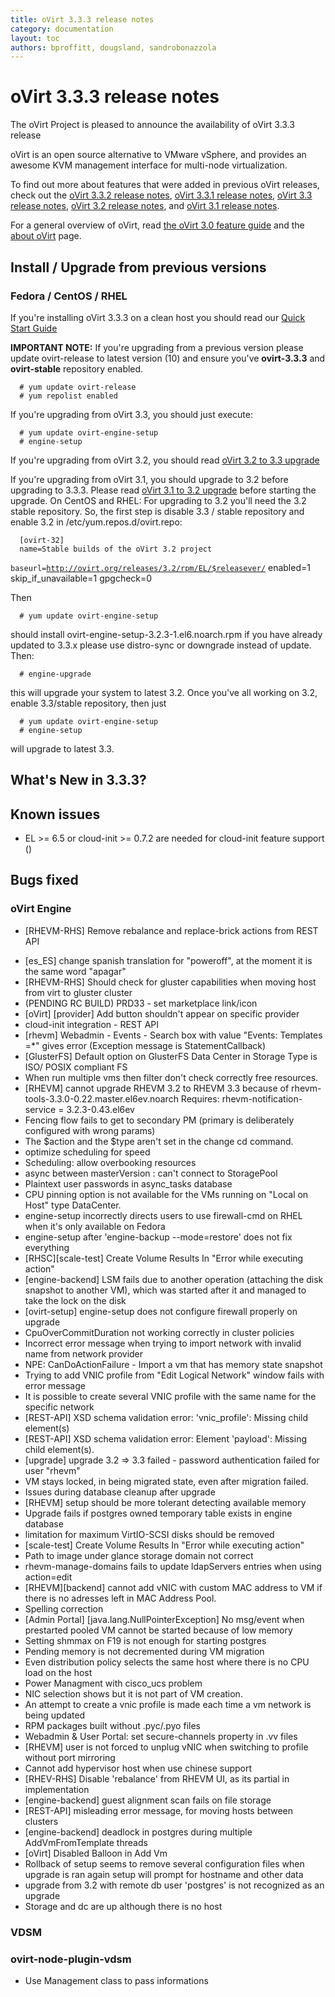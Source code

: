 ```yaml
---
title: oVirt 3.3.3 release notes
category: documentation
layout: toc
authors: bproffitt, dougsland, sandrobonazzola
---
```


# oVirt 3.3.3 release notes

The oVirt Project is pleased to announce the availability of oVirt 3.3.3 release

oVirt is an open source alternative to VMware vSphere, and provides an awesome KVM management interface for multi-node virtualization.

To find out more about features that were added in previous oVirt releases, check out the [oVirt 3.3.2 release notes](/develop/release-management/releases/3.3.2/), [oVirt 3.3.1 release notes](/develop/release-management/releases/3.3.1/), [oVirt 3.3 release notes](/develop/release-management/releases/3.3/), [oVirt 3.2 release notes](/develop/release-management/releases/3.2/), and [oVirt 3.1 release notes](/develop/release-management/releases/3.1/).

For a general overview of oVirt, read [the oVirt 3.0 feature guide](/develop/release-management/releases/3.0/feature-guide/) and the [about oVirt](/documentation/introduction/about-ovirt/) page.

## Install / Upgrade from previous versions

### Fedora / CentOS / RHEL

If you're installing oVirt 3.3.3 on a clean host you should read our [Quick Start Guide](/documentation/quickstart/quickstart-guide/)

**IMPORTANT NOTE:** If you're upgrading from a previous version please update ovirt-release to latest version (10) and ensure you've **ovirt-3.3.3** and **ovirt-stable** repository enabled.

      # yum update ovirt-release
      # yum repolist enabled

If you're upgrading from oVirt 3.3, you should just execute:

      # yum update ovirt-engine-setup
      # engine-setup

If you're upgrading from oVirt 3.2, you should read [oVirt 3.2 to 3.3 upgrade](/develop/release-management/releases/3.2/to-3.3-upgrade/)

If you're upgrading from oVirt 3.1, you should upgrade to 3.2 before upgrading to 3.3.3. Please read [oVirt 3.1 to 3.2 upgrade](/develop/release-management/releases/3.1/to-3.2-upgrade/) before starting the upgrade.
 On CentOS and RHEL: For upgrading to 3.2 you'll need the 3.2 stable repository.
So, the first step is disable 3.3 / stable repository and enable 3.2 in /etc/yum.repos.d/ovirt.repo:

      [ovirt-32]
      name=Stable builds of the oVirt 3.2 project
`baseurl=`[`http://ovirt.org/releases/3.2/rpm/EL/$releasever/`](/releases/3.2/rpm/EL/$releasever/)
      enabled=1
      skip_if_unavailable=1
      gpgcheck=0

Then

      # yum update ovirt-engine-setup

should install ovirt-engine-setup-3.2.3-1.el6.noarch.rpm
if you have already updated to 3.3.x please use distro-sync or downgrade instead of update.
Then:

      # engine-upgrade

this will upgrade your system to latest 3.2.
Once you've all working on 3.2, enable 3.3/stable repository, then just

      # yum update ovirt-engine-setup
      # engine-setup

will upgrade to latest 3.3.

## What's New in 3.3.3?

## Known issues

*   EL >= 6.5 or cloud-init >= 0.7.2 are needed for cloud-init feature support ()

## Bugs fixed

### oVirt Engine

* [RHEVM-RHS] Remove rebalance and replace-brick actions from REST API
 - [es_ES] change spanish translation for "poweroff", at the moment it is the same word "apagar"
 - [RHEVM-RHS] Should check for gluster capabilities when moving host from virt to gluster cluster
 - (PENDING RC BUILD) PRD33 - set marketplace link/icon
 - [oVirt] [provider] Add button shouldn't appear on specific provider
 - cloud-init integration - REST API
 - [rhevm] Webadmin - Events - Search box with value "Events: Templates =\*" gives error (Exception message is StatementCallback)
 - [GlusterFS] Default option on GlusterFS Data Center in Storage Type is ISO/ POSIX compliant FS
 - When run multiple vms then filter don't check correctly free resources.
 - [RHEVM] cannot upgrade RHEVM 3.2 to RHEVM 3.3 because of rhevm-tools-3.3.0-0.22.master.el6ev.noarch Requires: rhevm-notification-service = 3.2.3-0.43.el6ev
 - Fencing flow fails to get to secondary PM (primary is deliberately configured with wrong params)
 - The $action and the $type aren't set in the change cd command.
 - optimize scheduling for speed
 - Scheduling: allow overbooking resources
 - async between masterVersion : can't connect to StoragePool
 - Plaintext user passwords in async_tasks database
 - CPU pinning option is not available for the VMs running on "Local on Host" type DataCenter.
 - engine-setup incorrectly directs users to use firewall-cmd on RHEL when it's only available on Fedora
 - engine-setup after 'engine-backup --mode=restore' does not fix everything
 - [RHSC][scale-test] Create Volume Results In "Error while executing action"
 - [engine-backend] LSM fails due to another operation (attaching the disk snapshot to another VM), which was started after it and managed to take the lock on the disk
 - [ovirt-setup] engine-setup does not configure firewall properly on upgrade
 - CpuOverCommitDuration not working correctly in cluster policies
 - Incorrect error message when trying to import network with invalid name from network provider
 - NPE: CanDoActionFailure - Import a vm that has memory state snapshot
 - Trying to add VNIC profile from "Edit Logical Network" window fails with error message
 - It is possible to create several VNIC profile with the same name for the specific network
 - [REST-API] XSD schema validation error: 'vnic_profile': Missing child element(s)
 - [REST-API] XSD schema validation error: Element 'payload': Missing child element(s).
 - [upgrade] upgrade 3.2 => 3.3 failed - password authentication failed for user "rhevm"
 - VM stays locked, in being migrated state, even after migration failed.
 - Issues during database cleanup after upgrade
 - [RHEVM] setup should be more tolerant detecting available memory
 - Upgrade fails if postgres owned temporary table exists in engine database
 - limitation for maximum VirtIO-SCSI disks should be removed
 - [scale-test] Create Volume Results In "Error while executing action"
 - Path to image under glance storage domain not correct
 - rhevm-manage-domains fails to update ldapServers entries when using action=edit
 - [RHEVM][backend] cannot add vNIC with custom MAC address to VM if there is no adresses left in MAC Address Pool.
 - Spelling correction
 - [Admin Portal] [java.lang.NullPointerException] No msg/event when prestarted pooled VM cannot be started because of low memory
 - Setting shmmax on F19 is not enough for starting postgres
 - Pending memory is not decremented during VM migration
 - Even distribution policy selects the same host where there is no CPU load on the host
 - Power Managment with cisco_ucs problem
 - NIC selection shows but it is not part of VM creation.
 - An attempt to create a vnic profile is made each time a vm network is being updated
 - RPM packages built without .pyc/.pyo files
 - Webadmin & User Portal: set secure-channels property in .vv files
 - [RHEVM] user is not forced to unplug vNIC when switching to profile without port mirroring
 - Cannot add hypervisor host when use chinese support
 - [RHEV-RHS] Disable 'rebalance' from RHEVM UI, as its partial in implementation
 - [engine-backend] guest alignment scan fails on file storage
 - [REST-API] misleading error message, for moving hosts between clusters
 - [engine-backend] deadlock in postgres during multiple AddVmFromTemplate threads
 - [oVirt] Disabled Balloon in Add Vm
 - Rollback of setup seems to remove several configuration files when upgrade is ran again setup will prompt for hostname and other data
 - upgrade from 3.2 with remote db user 'postgres' is not recognized as an upgrade
 - Storage and dc are up although there is no host

### VDSM

### ovirt-node-plugin-vdsm

* Use Management class to pass informations

